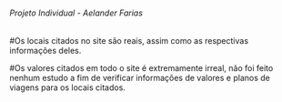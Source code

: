 ###### Projeto Individual - Aelander Farias

#Os locais citados no site são reais, assim como as respectivas informações deles.

#Os valores citados em todo o site é extremamente irreal, não foi feito nenhum estudo a fim de verificar informações de valores e planos de viagens para os locais citados.